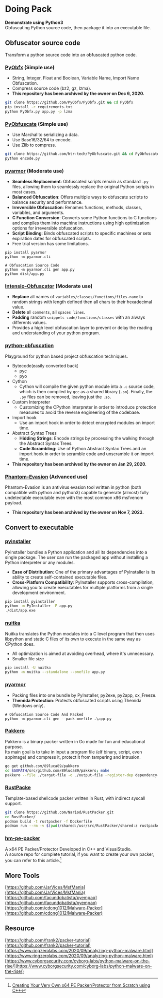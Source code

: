 
# Doing Pack

**Demonstrate using Python3**  
Obfuscating Python source code, then package it into an executable file.  
## Obfuscator source code
Transform a python source code into an obfuscated python code.  

### [PyObfx](https://github.com/PyObfx/PyObfx) (Simple use)  
- String, Integer, Float and Boolean, Variable Name, Import Name Obfuscation.  
- Compress source code (bz2, gz, lzma).  
- **This repository has been archived by the owner on Dec 6, 2020.**  
```bash
git clone https://github.com/PyObfx/PyObfx.git && cd PyObfx
pip install -r requirements.txt
python PyObfx.py app.py -p lzma
```
### [PyObfuscate](https://github.com/htr-tech/PyObfuscate) (Simple use)
- Use Marshal to serializing a data.
- Use Base16/32/64 to encode.
- Use Zlib to compress.  
```bash
git clone https://github.com/htr-tech/PyObfuscate.git && cd PyObfuscate
python encode.py
```
### [pyarmor](https://github.com/dashingsoft/pyarmor) (Moderate  use)
- **Seamless Replacement**: Obfuscated scripts remain as standard `.py` files, allowing them to seamlessly replace the original Python scripts in most cases.
- **Balanced Obfuscation**: Offers multiple ways to obfuscate scripts to balance security and performance.
- **Irreversible Obfuscation**: Renames functions, methods, classes, variables, and arguments.
- **C Function Conversion**: Converts some Python functions to C functions and compiles them into machine instructions using high optimization options for irreversible obfuscation.
- **Script Binding**: Binds obfuscated scripts to specific machines or sets expiration dates for obfuscated scripts.
- Free trial version has some limitations.
```
pip install pyarmor
python -m pyarmor.cli

# Obfuscation Source Code
python -m pyarmor.cli gen app.py
python dist/app.py
```
### [Intensio-Obfuscator](https://github.com/Hnfull/Intensio-Obfuscator) (Moderate  use)
- **Replace** all names of `variables/classes/functions/files-name` to random strings with length defined then all chars to their hexadecimal value.
- **Delete** all `comments`, all `spaces lines`.
- **Padding** random `snippets code/functions/classes` with an always differents values.
- Provides a high level obfuscation layer to prevent or delay the reading and understanding of your python program.
### [python-obfuscation](https://github.com/FormulaMonks/python-obfuscation) 
Playground for python based project obfuscation techniques.  

- Bytecode(easily converted back)
    - pyc
    - pyo
- Cython
    - Cython will compile the given python module into a `.c` source code, which is then compiled by `gcc` as a shared library (`.so`). Finally, the `.py` files can be removed, leaving just the `.so`.
- Custom Interpreter
    - Customizing the CPython interpreter in order to introduce protection measures to avoid the reverse engineering of the codebase.
- Import hook
    - Use an import hook in order to detect encrypted modules on import time.
- Abstract Syntax Trees
    - **Hidding Strings**: Encode strings by processing the walking through the Abstract Syntax Trees.
    - **Code Scrambling**: Use of Python Abstract Syntax Trees and an import hook in order to scramble code and unscramble it on import time.
- **This repository has been archived by the owner on Jan 29, 2020.**
### [Phantom-Evasion](https://github.com/oddcod3/Phantom-Evasion) (Advanced use)
Phantom-Evasion is an antivirus evasion tool written in python (both compatible with python and python3) capable to generate (almost) fully undetectable executable even with the most common x86 msfvenom payload.  

- **This repository has been archived by the owner on Nov 7, 2023.**
## Convert to executable
### [pyinstaller](https://pyinstaller.org/en/stable/)
PyInstaller bundles a Python application and all its dependencies into a single package. The user can run the packaged app without installing a Python interpreter or any modules.  

- **Ease of Distribution**: One of the primary advantages of PyInstaller is its ability to create self-contained executable files. 
- **Cross-Platform Compatibility**: PyInstaller supports cross-compilation, allowing you to create executables for multiple platforms from a single development environment.
```bash
pip install pyinstaller
python -m PyInstaller -F app.py
./dist/app.exe
```
### [nuitka](https://nuitka.net/)
Nuitka translates the Python modules into a C level program that then uses libpython and static C files of its own to execute in the same way as CPython does.  

- All optimization is aimed at avoiding overhead, where it's unnecessary.
- Smaller file size
```bash
pip install -U nuitka
python -m nuitka --standalone --onefile app.py
```

### [pyarmor](https://github.com/dashingsoft/pyarmor)
- Packing files into one bundle by PyInstaller, py2exe, py2app, cx_Freeze.
- **Themida Protection**: Protects obfuscated scripts using Themida (Windows only).
```
# Obfuscation Source Code And Packed
python -m pyarmor.cli gen --pack onefile .\app.py
```
### [Pakkero](https://github.com/89luca89/pakkero)
Pakkero is a binary packer written in Go made for fun and educational purpose.  
Its main goal is to take in input a program file (elf binary, script, even appimage) and compress it, protect it from tampering and intrusion.
```bash
go get github.com/89luca89/pakkero
cd $GOPATH/src/github.com/89luca89/pakkero; make
pakkero --file ./target-file -o ./output-file -register-dep dependency-file -c
```
### [RustPacke](https://github.com/Nariod/RustPacker)
Template-based shellcode packer written in Rust, with indirect syscall support.
```bash
git clone https://github.com/Nariod/RustPacker.git
cd RustPacker/
podman build -t rustpacker -f Dockerfile
podman run --rm -v $(pwd)/shared:/usr/src/RustPacker/shared:z rustpacker RustPacker -f shared/calc.raw -i syscrt -e aes -b exe -t smartscreen.exe
```
### [hm-pe-packer](https://github.com/TheAenema/hm-pe-packer)
A x64 PE Packer/Protector Developed in C++ and VisualStudio.  
A source repo for complete tutorial, if you want to create your own packer, you can refer to this article.[^Tutorial]

## More Tools
[https://github.com/JarVices/MsfMania](https://github.com/JarVices/MsfMania)  
[https://github.com/facundobatista/pyempaq](https://github.com/facundobatista/pyempaq)  
[https://github.com/cdong1012/Malware-Packer](https://github.com/cdong1012/Malware-Packer)  
## Resource
[https://github.com/frank2/packer-tutorial](https://github.com/frank2/packer-tutorial)  
[https://www.ringzerolabs.com/2020/09/analyzing-python-malware.html](https://www.ringzerolabs.com/2020/09/analyzing-python-malware.html)  
[https://www.cyborgsecurity.com/cyborg-labs/python-malware-on-the-rise/](https://www.cyborgsecurity.com/cyborg-labs/python-malware-on-the-rise/)  

[^Tutorial]:[Creating Your Very Own x64 PE Packer/Protector from Scratch using C++](https://www.codeproject.com/Articles/5317556/Creating-Your-Very-Own-x64-PE-Packer-Protector-fro)

